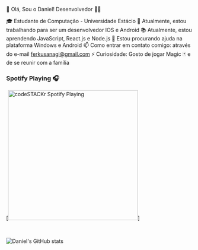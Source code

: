  👋 Olá, Sou o Daniel! Desenvolvedor 👨‍💻

🎓 Estudante de Computação - Universidade Estácio
🔭 Atualmente, estou trabalhando para ser um desenvolvedor IOS e Android
📚 Atualmente, estou aprendendo JavaScript, React.js e Node.js
🤔 Estou procurando ajuda na plataforma Windows e Android
📫 Como entrar em contato comigo: através do e-mail ferkusanagi@gmail.com
⚡ Curiosidade: Gosto de jogar Magic 🃏 e de se reunir com a família 



### Spotify Playing 🎧

[<img src="https://now-playing-codestackr.vercel.app/api/spotify-playing" alt="codeSTACKr Spotify Playing" width="350" />]

<br />

![Daniel's GitHub stats](https://github-readme-stats.vercel.app/api?username=belmontsky&show_icons=true&theme=radical)

<br />
